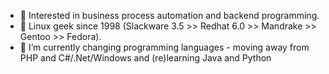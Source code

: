 - 👀 Interested in business process automation and backend programming.
- 🐧 Linux geek since 1998 (Slackware 3.5 >> Redhat 6.0 >> Mandrake >> Gentoo >> Fedora).
- 🌱 I’m currently changing programming languages - moving away from PHP and C#/.Net/Windows and (re)learning Java and Python

<!---
sean-bourg/sean-bourg is a ✨ special ✨ repository because its `README.md` (this file) appears on your GitHub profile.
You can click the Preview link to take a look at your changes.
--->

